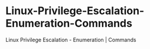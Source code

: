 # Linux-Privilege-Escalation-Enumeration-Commands
Linux Privilege Escalation - Enumeration | Commands
